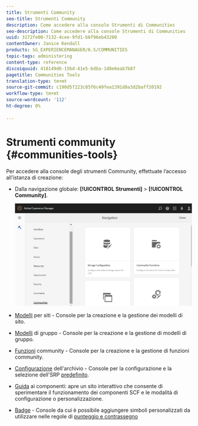 ```yaml
---
title: Strumenti Community
seo-title: Strumenti Community
description: Come accedere alla console Strumenti di Communities
seo-description: Come accedere alla console Strumenti di Communities
uuid: 3172fe00-7132-4cee-9fd1-b6f96eb43200
contentOwner: Janice Kendall
products: SG_EXPERIENCEMANAGER/6.5/COMMUNITIES
topic-tags: administering
content-type: reference
discoiquuid: 410149d6-15bd-41e5-bdba-1d8e6eab7b87
pagetitle: Communities Tools
translation-type: tm+mt
source-git-commit: c190d5f223c85f6c49fea1391d8a3d2baff20192
workflow-type: tm+mt
source-wordcount: '112'
ht-degree: 0%

---
```



# Strumenti community {#communities-tools}

Per accedere alla console degli strumenti Community, effettuate l’accesso all’istanza di creazione:

* Dalla navigazione globale: **[!UICONTROL Strumenti]** > **[!UICONTROL Community]**.

   ![community](assets/communities-home.png)

* [Modelli](sites.md)  per siti - Console per la creazione e la gestione dei modelli di sito.

* [Modelli](tools-groups.md)  di gruppo - Console per la creazione e la gestione di modelli di gruppo.

* [Funzioni](functions.md)  community - Console per la creazione e la gestione di funzioni community.

* [Configurazione](srp-config.md)  dell&#39;archivio - Console per la configurazione e la selezione dell&#39;SRP  [predefinito](working-with-srp.md).

* [Guida](components-guide.md)  ai componenti: apre un sito interattivo che consente di sperimentare il funzionamento dei componenti SCF e le modalità di configurazione o personalizzazione.

* [Badge](badges.md)  - Console da cui è possibile aggiungere simboli personalizzati da utilizzare nelle regole di  [punteggio e contrassegno](implementing-scoring.md)

